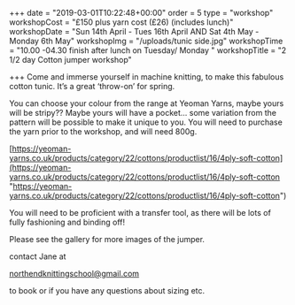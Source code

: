 +++
date = "2019-03-01T10:22:48+00:00"
order = 5
type = "workshop"
workshopCost = "£150 plus yarn cost (£26) (includes lunch)"
workshopDate = "Sun 14th April - Tues 16th April AND Sat 4th May -Monday 6th May"
workshopImg = "/uploads/tunic side.jpg"
workshopTime = "10.00 -04.30 finish after lunch on Tuesday/ Monday "
workshopTitle = "2 1/2 day Cotton jumper workshop"

+++
Come and immerse yourself in machine knitting, to make this fabulous cotton tunic. It’s a great ‘throw-on’ for spring.

You can choose your colour from the range at Yeoman Yarns, maybe yours will be stripy?? Maybe yours will have a pocket... some variation from the pattern will be possible to make it unique to you. You will need to purchase the yarn prior to the workshop, and will need 800g.

[https://yeoman-yarns.co.uk/products/category/22/cottons/productlist/16/4ply-soft-cotton](https://yeoman-yarns.co.uk/products/category/22/cottons/productlist/16/4ply-soft-cotton "https://yeoman-yarns.co.uk/products/category/22/cottons/productlist/16/4ply-soft-cotton")

You will need to be proficient with a transfer tool, as there will be lots of fully fashioning and binding off! 

Please see the gallery for more images of the jumper.

contact Jane at

northendknittingschool@gmail.com

to book or if you have any questions about sizing etc.